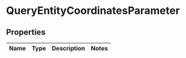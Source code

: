 

# QueryEntityCoordinatesParameter


## Properties

| Name | Type | Description | Notes |
|------------ | ------------- | ------------- | -------------|



